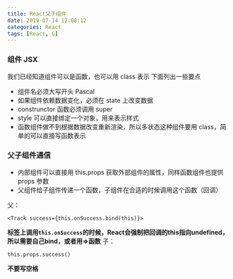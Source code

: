 ```yaml
---
title: React父子组件
date: 2019-07-14 12:08:12
categories: React
tags: [React, G]
---
```


### 组件 JSX

我们已经知道组件可以是函数，也可以用 class 表示
下面列出一些要点

- 组件名必须大写开头 Pascal
- 如果组件依赖数据变化，必须在 state 上改变数据
- construnctor 函数必须调用 super
- style 可以直接绑定一个对象，用来表示样式
- 函数组件做不到根据数据改变重新渲染，所以多状态这种组件要用 class，简单的可以直接写函数表示

### 父子组件通信
- 内部组件可以直接用 this.props 获取外部组件的属性，同样函数组件也提供 props 参数
- 父组件给子组件传递一个函数，子组件在合适的时候调用这个函数（回调）

父：

```
<Track success={this.onSuccess.bind(this)}>
```
**标签上调用`this.onSuccess`的时候，React会强制把回调的this指向undefined，所以需要自己bind，或者用=>函数**
子：

```
this.props.success()
```
**不要写空格**